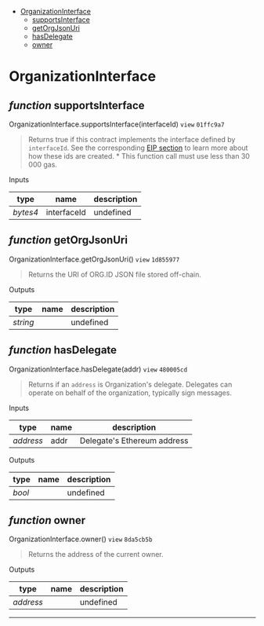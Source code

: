* [OrganizationInterface](#organizationinterface)
  * [supportsInterface](#function-supportsinterface)
  * [getOrgJsonUri](#function-getorgjsonuri)
  * [hasDelegate](#function-hasdelegate)
  * [owner](#function-owner)

# OrganizationInterface


## *function* supportsInterface

OrganizationInterface.supportsInterface(interfaceId) `view` `01ffc9a7`

> Returns true if this contract implements the interface defined by `interfaceId`. See the corresponding [EIP section](https://eips.ethereum.org/EIPS/eip-165#how-interfaces-are-identified) to learn more about how these ids are created.     * This function call must use less than 30 000 gas.

Inputs

| **type** | **name** | **description** |
|-|-|-|
| *bytes4* | interfaceId | undefined |


## *function* getOrgJsonUri

OrganizationInterface.getOrgJsonUri() `view` `1d855977`

> Returns the URI of ORG.ID JSON file stored off-chain.



Outputs

| **type** | **name** | **description** |
|-|-|-|
| *string* |  | undefined |

## *function* hasDelegate

OrganizationInterface.hasDelegate(addr) `view` `480005cd`

> Returns if an `address` is Organization's delegate. Delegates can operate on behalf of the organization, typically sign messages.

Inputs

| **type** | **name** | **description** |
|-|-|-|
| *address* | addr | Delegate's Ethereum address |

Outputs

| **type** | **name** | **description** |
|-|-|-|
| *bool* |  | undefined |

## *function* owner

OrganizationInterface.owner() `view` `8da5cb5b`

> Returns the address of the current owner.



Outputs

| **type** | **name** | **description** |
|-|-|-|
| *address* |  | undefined |

---